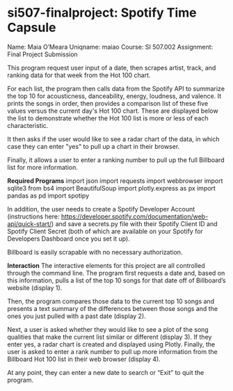 # si507-finalproject: Spotify Time Capsule
Name: Maia O’Meara
Uniqname: maiao
Course: SI 507.002
Assignment: Final Project Submission

This program request user input of a date, then scrapes artist, track, and ranking data for that week from the Hot 100 chart.

For each list, the program then calls data from the Spotify API to summarize the top 10 for acousticness, danceability, energy, loudness, and valence. It prints the songs in order, then provides a comparison list of these five values versus the current day's Hot 100 chart. These are displayed below the list to demonstrate whether the Hot 100 list is more or less of each characteristic.

It then asks if the user would like to see a radar chart of the data, in which case they can enter "yes" to pull up a chart in their browser.

Finally, it allows a user to enter a ranking number to pull up the full Billboard list for more information.

**Required Programs**
import json
import requests
import webbrowser
import sqlite3
from bs4 import BeautifulSoup
import plotly.express as px
import pandas as pd
import spotipy

In addition, the user needs to create a Spotify Developer Account (instructions here: https://developer.spotify.com/documentation/web-api/quick-start/) and save a secrets.py file with their Spotify Client ID and Spotify Client Secret (both of which are available on your Spotify for Developers Dashboard once you set it up).

Billboard is easily scrapable with no necessary authorization.

**Interaction**
The interactive elements for this project are all controlled through the command line. The program first requests a date and, based on this information, pulls a list of the top 10 songs for that date off of Billboard’s website (display 1). 

Then, the program compares those data to the current top 10 songs and presents a text summary of the differences between those songs and the ones you just pulled with a past date (display 2). 

Next, a user is asked whether they would like to see a plot of the song qualities that make the current list similar or different (display 3). If they enter yes, a radar chart is created and displayed using Plotly.
Finally, the user is asked to enter a rank number to pull up more information from the Billboard Hot 100 list in their web browser (display 4). 

At any point, they can enter a new date to search or “Exit” to quit the program.


